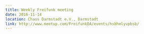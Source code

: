 ```yaml
---
title: Weekly Freifunk meeting
date: 2016-11-14
location: Chaos Darmstadt e.V., Darmstadt
link: http://www.meetup.com/FreifunkDA/events/hsbhmlyvpbsb/
---
```


